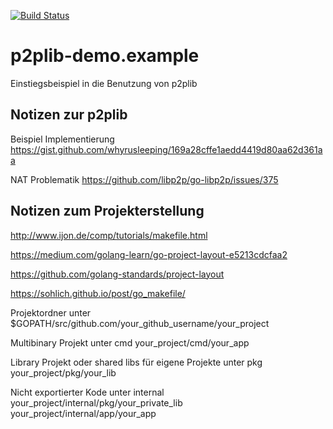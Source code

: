 [![Build Status](https://travis-ci.org/FunThomas424242/p2plib-demo.example.svg?branch=master)](https://travis-ci.org/FunThomas424242/p2plib-demo.example)
# p2plib-demo.example
Einstiegsbeispiel in die Benutzung von p2plib

## Notizen zur p2plib 
Beispiel Implementierung
https://gist.github.com/whyrusleeping/169a28cffe1aedd4419d80aa62d361aa

NAT Problematik
https://github.com/libp2p/go-libp2p/issues/375


## Notizen zum Projekterstellung

http://www.ijon.de/comp/tutorials/makefile.html

https://medium.com/golang-learn/go-project-layout-e5213cdcfaa2

https://github.com/golang-standards/project-layout

https://sohlich.github.io/post/go_makefile/

Projektordner unter $GOPATH/src/github.com/your_github_username/your_project

Multibinary Projekt unter cmd
your_project/cmd/your_app

Library Projekt oder shared libs für eigene Projekte unter pkg
your_project/pkg/your_lib

Nicht exportierter Kode unter internal
your_project/internal/pkg/your_private_lib
your_project/internal/app/your_app




